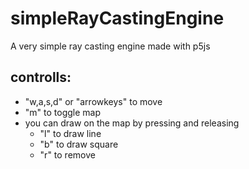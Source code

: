 # simpleRayCastingEngine
A very simple ray casting engine made with p5js

## controlls:
  - "w,a,s,d" or "arrowkeys" to move
  - "m" to toggle map
  - you can draw on the map by pressing and releasing
    - "l" to draw line
    - "b" to draw square
    - "r" to remove
 
